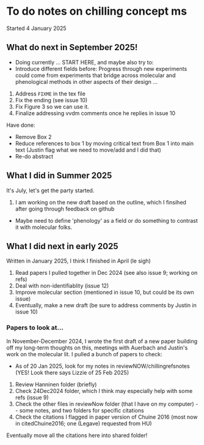 # To do notes on chilling concept ms
Started 4 January 2025

## What do next in September 2025!

* Doing currently ... START HERE, and maybe also try to:
* Introduce different fields before: Progress through new experiments could come from experiments that bridge across molecular and phenological methods in other aspects of their design ... 

1. Address `FIXME` in the tex file 
3. Fix the ending (see issue 10)
6. Fix Figure 3 so we can use it. 
7. Finalize addressing vvdm comments once he replies in issue 10


Have done:
* Remove Box 2
* Reduce references to box 1 by moving critical text from Box 1 into main text (Justin flag what we need to move/add and I did that)
* Re-do abstract

## What I did in Summer 2025
It's July, let's get the party started.

1. I am working on the new draft based on the outline, which I finsihed after going through feedback on github
* Maybe need to define 'phenology' as a field or do something to contrast it with molecular folks. 

## What I did next in early 2025 
Written in January 2025, I think I finished in April (le sigh)

1. Read papers I pulled together in Dec 2024 (see also issue 9; working on refs)
2. Deal with non-identifiablity (issue 12)
3. Improve molecular section (mentioned in issue 10, but could be its own issue)
4. Eventually, make a new draft (be sure to address comments by Justin in issue 10)


### Papers to look at...
In November-December 2024, I wrote the first draft of a new paper building off my long-term thoughts on this, meetings with Auerbach and Justin's work on the molecular lit. I pulled a bunch of papers to check:

* As of 20 Jan 2025, look for my notes in reviewNOW/chillingrefsnotes (YES! Look there says Lizzie of 25 Feb 2025)
1. Review Hanninen folder (briefly)
2. Check 24Dec2024 folder, which I think may especially help with some refs (issue 9)
3. Check the other files in reviewNow folder (that I have on my computer) -- some notes, and two folders for specific citations
4. Check the citations I flagged in paper version of Chuine 2016 (most now in citedChuine2016; one (Legave) requested from HU)

Eventually move all the citations here into shared folder!
